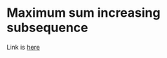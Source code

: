 # Maximum sum increasing subsequence
Link is [here](https://practice.geeksforgeeks.org/problems/maximum-sum-increasing-subsequence/0)